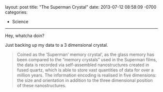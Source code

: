 layout: post
title:  "The Superman Crystal"
date:   2013-07-12 08:58:09 -0700
categories:
  - Science
---

Hey, whatcha doin?

Just backing up my data to a 3 dimensional crystal.

 > 
 > 
 >  Coined as the ‘Superman’ memory crystal’, as the glass memory has been compared to the “memory crystals” used in the Superman films, the data is recorded via self-assembled nanostructures created in fused quartz, which is able to store vast quantities of data for over a million years. The information encoding is realised in five dimensions: the size and orientation in addition to the three dimensional position of these nanostructures. 
 > 
 > 
